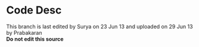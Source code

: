 Code Desc
=========

This branch is last edited by Surya on 23 Jun 13 and uploaded on 29 Jun 13 by Prabakaran
<br>
<b>Do not edit this source<b>

